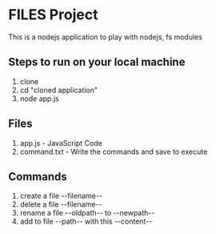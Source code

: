 # FILES Project

This is a nodejs application to play with nodejs, fs modules

## Steps to run on your local machine

1. clone
2. cd "cloned application"
3. node app.js

## Files

1. app.js - JavaScript Code
2. command.txt - Write the commands and save to execute

## Commands

1.  create a file --filename--
2.  delete a file --filename--
3.  rename a file --oldpath-- to --newpath--
4.  add to file --path-- with this --content--
